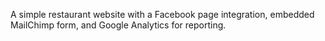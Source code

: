A simple restaurant website with a Facebook page integration, embedded MailChimp form, and Google Analytics for reporting.
